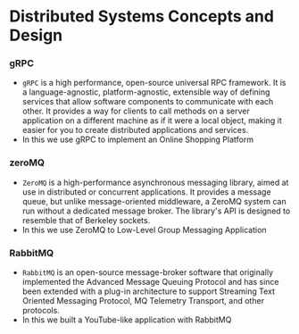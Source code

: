# Distributed Systems Concepts and Design

### gRPC
- `gRPC` is a high performance, open-source universal RPC framework. It is a language-agnostic, platform-agnostic, extensible way of defining services that allow software components to communicate with each other. It provides a way for clients to call methods on a server application on a different machine as if it were a local object, making it easier for you to create distributed applications and services.
- In this we use gRPC to implement an Online Shopping Platform

### zeroMQ
- `ZeroMQ` is a high-performance asynchronous messaging library, aimed at use in distributed or concurrent applications. It provides a message queue, but unlike message-oriented middleware, a ZeroMQ system can run without a dedicated message broker. The library's API is designed to resemble that of Berkeley sockets.
- In this we use ZeroMQ to Low-Level Group Messaging Application

### RabbitMQ
- `RabbitMQ` is an open-source message-broker software that originally implemented the Advanced Message Queuing Protocol and has since been extended with a plug-in architecture to support Streaming Text Oriented Messaging Protocol, MQ Telemetry Transport, and other protocols.
- In this we built a YouTube-like application with RabbitMQ
